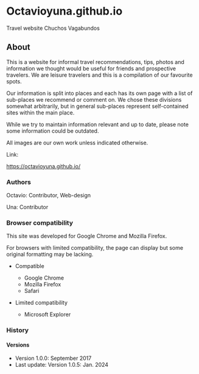 # Octavioyuna.github.io
Travel website Chuchos Vagabundos

## About

This is a website for informal travel recommendations, tips, photos and information we thought would be useful for friends and prospective travelers. We are leisure travelers and this is a compilation of our favourite spots.

Our information is split into places and each has its own page with a list of sub-places we recommend or comment on. We chose these divisions somewhat arbitrarily, but in general sub-places represent self-contained sites within the main place.

While we try to maintain information relevant and up to date, please note some information could be outdated.

All images are our own work unless indicated otherwise.

Link:

https://octavioyuna.github.io/

### Authors

Octavio: Contributor, Web-design

Una: Contributor

### Browser compatibility

This site was developed for Google Chrome and Mozilla Firefox.

For browsers with limited compatibility, the page can display but some original formatting may be lacking.

* Compatible
  + Google Chrome
  + Mozilla Firefox
  + Safari

* Limited compatibility
  + Microsoft Explorer

### History

#### Versions

* Version 1.0.0: September 2017
* Last update: Version 1.0.5: Jan. 2024
